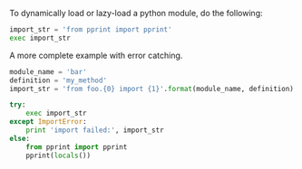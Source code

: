 To dynamically load or lazy-load a python module, do the following:
```python
import_str = 'from pprint import pprint'
exec import_str
```
A more complete example with error catching.
```python
module_name = 'bar'
definition = 'my_method'
import_str = 'from foo.{0} import {1}'.format(module_name, definition)

try:
    exec import_str
except ImportError:
    print 'import failed:', import_str
else:
    from pprint import pprint
    pprint(locals())
```